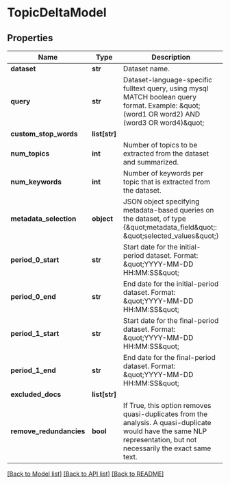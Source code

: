 # TopicDeltaModel

## Properties
Name | Type | Description | Notes
------------ | ------------- | ------------- | -------------
**dataset** | **str** | Dataset name. | 
**query** | **str** | Dataset-language-specific fulltext query, using mysql MATCH boolean query format. Example: \&quot;(word1 OR word2) AND (word3 OR word4)\&quot;  | [optional] 
**custom_stop_words** | **list[str]** |  | [optional] 
**num_topics** | **int** | Number of topics to be extracted from the dataset and summarized. | [optional] 
**num_keywords** | **int** | Number of keywords per topic that is extracted from the dataset. | [optional] 
**metadata_selection** | **object** | JSON object specifying metadata-based queries on the dataset, of type {\&quot;metadata_field\&quot;: \&quot;selected_values\&quot;} | [optional] 
**period_0_start** | **str** | Start date for the initial-period dataset. Format: \&quot;YYYY-MM-DD HH:MM:SS\&quot;  | 
**period_0_end** | **str** | End date for the initial-period dataset. Format: \&quot;YYYY-MM-DD HH:MM:SS\&quot;  | 
**period_1_start** | **str** | Start date for the final-period dataset. Format: \&quot;YYYY-MM-DD HH:MM:SS\&quot;  | 
**period_1_end** | **str** | End date for the final-period dataset. Format: \&quot;YYYY-MM-DD HH:MM:SS\&quot;  | 
**excluded_docs** | **list[str]** |  | [optional] 
**remove_redundancies** | **bool** | If True, this option removes quasi-duplicates from the analysis. A quasi-duplicate would have the same NLP representation, but not necessarily the exact same text. | [optional] [default to True]

[[Back to Model list]](../README.md#documentation-for-models) [[Back to API list]](../README.md#documentation-for-api-endpoints) [[Back to README]](../README.md)


